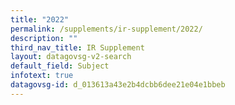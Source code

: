```yaml
---
title: "2022"
permalink: /supplements/ir-supplement/2022/
description: ""
third_nav_title: IR Supplement
layout: datagovsg-v2-search
default_field: Subject
infotext: true
datagovsg-id: d_013613a43e2b4dcbb6dee21e04e1bbeb
---
```

